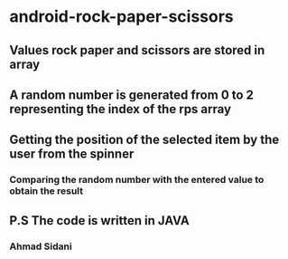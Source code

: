 # android-rock-paper-scissors

## Values rock paper and scissors are stored in array

## A random number is generated from 0 to 2 representing the index of the rps array

## Getting the position of the selected item by the user from the spinner

### Comparing the random number with the entered value to obtain the result


## P.S The code is written in JAVA
### Ahmad Sidani
